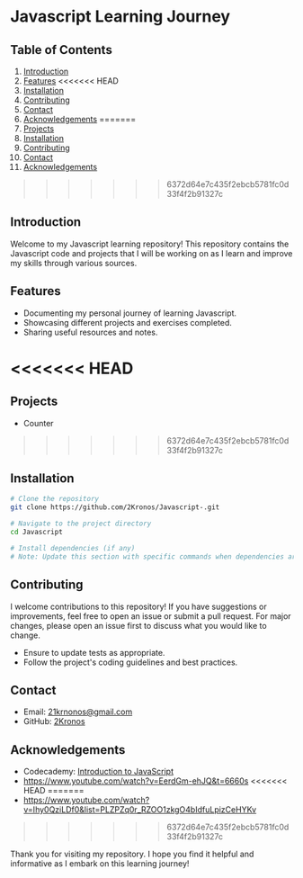 
# Javascript Learning Journey

## Table of Contents

1. [Introduction](#introduction)
2. [Features](#features)
<<<<<<< HEAD
3. [Installation](#installation)
4. [Contributing](#contributing)
5. [Contact](#contact)
6. [Acknowledgements](#acknowledgements)
=======
3. [Projects](#Projects)
4. [Installation](#installation)
5. [Contributing](#contributing)
6. [Contact](#contact)
7. [Acknowledgements](#acknowledgements)
>>>>>>> 6372d64e7c435f2ebcb5781fc0d33f4f2b91327c

## Introduction

Welcome to my Javascript learning repository! This repository contains the Javascript code and projects that I will be working on as I learn and improve my skills through various sources.

## Features

- Documenting my personal journey of learning Javascript.
- Showcasing different projects and exercises completed.
- Sharing useful resources and notes.

<<<<<<< HEAD
=======
## Projects

- Counter 
>>>>>>> 6372d64e7c435f2ebcb5781fc0d33f4f2b91327c
## Installation

```bash
# Clone the repository
git clone https://github.com/2Kronos/Javascript-.git

# Navigate to the project directory
cd Javascript

# Install dependencies (if any)
# Note: Update this section with specific commands when dependencies are added
```

## Contributing

I welcome contributions to this repository! If you have suggestions or improvements, feel free to open an issue or submit a pull request. For major changes, please open an issue first to discuss what you would like to change.

- Ensure to update tests as appropriate.
- Follow the project's coding guidelines and best practices.

## Contact

- Email: 21krnonos@gmail.com
- GitHub: [2Kronos](https://github.com/2Kronos)

## Acknowledgements

- Codecademy: [Introduction to JavaScript](https://www.codecademy.com/enrolled/courses/introduction-to-javascript)
- https://www.youtube.com/watch?v=EerdGm-ehJQ&t=6660s
<<<<<<< HEAD
=======
- https://www.youtube.com/watch?v=Ihy0QziLDf0&list=PLZPZq0r_RZOO1zkgO4bIdfuLpizCeHYKv
>>>>>>> 6372d64e7c435f2ebcb5781fc0d33f4f2b91327c

Thank you for visiting my repository. I hope you find it helpful and informative as I embark on this learning journey!
